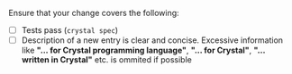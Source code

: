 Ensure that your change covers the following:

- [ ] Tests pass (`crystal spec`)
- [ ] Description of a new entry is clear and concise.
    Excessive information like
    **"... for Crystal programming language"**,
    **"... for Crystal"**,
    **"... written in Crystal"** etc. is ommited if possible
